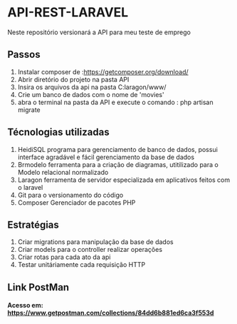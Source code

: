 # API-REST-LARAVEL
Neste repositório versionará a API para meu teste de emprego
## Passos
1. Instalar composer de :https://getcomposer.org/download/
2. Abrir diretório do projeto na pasta API
3. Insira os arquivos da api na pasta C:laragon/www/
4. Crie um banco de dados com o nome de 'movies'
5. abra o terminal na pasta da API e execute o comando : php artisan migrate 


## Técnologias utilizadas
1. HeidiSQL programa para gerenciamento de banco de dados, possui interface agradável e fácil gerenciamento da base de dados
2. Brmodelo ferramenta para a criação de diagramas, utitilizado para o Modelo relacional normalizado
3. Laragon ferramenta de servidor especializada em aplicativos feitos com o laravel
4. Git para o versionamento do código
5. Composer Gerenciador de pacotes PHP

## Estratégias
1. Criar migrations para manipulação da base de dados
2. Criar models para o controller realizar operações
3. Criar rotas para cada ato da api
4. Testar unitáriamente cada requisição HTTP

## Link PostMan
#### Acesso em: https://www.getpostman.com/collections/84dd6b881ed6ca3f553d




